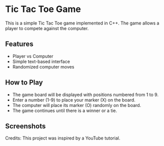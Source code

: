 # Tic Tac Toe Game

This is a simple Tic Tac Toe game implemented in C++. The game allows a player to compete against the computer.

## Features

- Player vs Computer
- Simple text-based interface
- Randomized computer moves

## How to Play
- The game board will be displayed with positions numbered from 1 to 9.
- Enter a number (1-9) to place your marker (X) on the board.
- The computer will place its marker (O) randomly on the board.
- The game continues until there is a winner or a tie.

## Screenshots


Credits: This project was inspired by a YouTube tutorial. 
